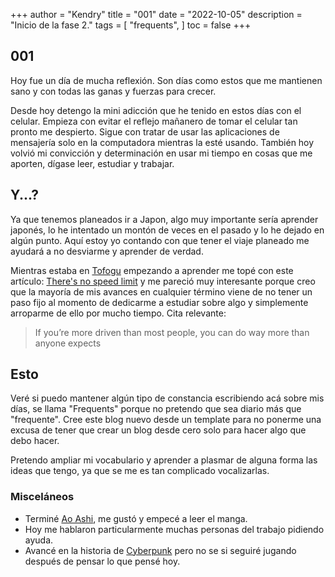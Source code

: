 +++
author = "Kendry"
title = "001"
date = "2022-10-05"
description = "Inicio de la fase 2."
tags = [
    "frequents",
]
toc = false
+++

## 001

Hoy fue un día de mucha reflexión. Son días como estos que me mantienen
sano y con todas las ganas y fuerzas para crecer.

Desde hoy detengo la mini adicción que he tenido en estos días con el celular.
Empieza con evitar el reflejo mañanero de tomar el celular tan pronto me despierto.
Sigue con tratar de usar las aplicaciones de mensajería solo en la computadora
mientras la esté usando. También hoy volvió mi convicción y determinación en usar mi
tiempo en cosas que me aporten, dígase leer, estudiar y trabajar.

## Y...?

Ya que tenemos planeados ir a Japon, algo muy importante sería aprender japonés, lo
he intentado un montón de veces en el pasado y lo he dejado en algún punto. Aquí estoy
yo contando con que tener el viaje planeado me ayudará a no desviarme y aprender de
verdad.

Mientras estaba en [Tofogu](https://www.tofugu.com/learn-japanese/) empezando a aprender
me topé con este artículo: [There's no speed limit](https://sive.rs/kimo) y me pareció muy
interesante porque creo que la mayoría de mis avances en cualquier término viene de no tener
un paso fijo al momento de dedicarme a estudiar sobre algo y simplemente arroparme de ello
por mucho tiempo. Cita relevante:

> If you’re more driven than most people, you can do way more than anyone expects

## Esto

Veré si puedo mantener algún tipo de constancia escribiendo acá sobre mis días, se llama
"Frequents" porque no pretendo que sea diario más que "frequente". Cree este blog nuevo
desde un template para no ponerme una excusa de tener que crear un blog desde cero solo
para hacer algo que debo hacer.

Pretendo ampliar mi vocabulario y aprender a plasmar de alguna forma las ideas que tengo,
ya que se me es tan complicado vocalizarlas.

### Misceláneos

- Terminé [Ao Ashi](https://myanimelist.net/anime/49052/Ao_Ashi), me gustó y empecé a leer el manga.
- Hoy me hablaron particularmente muchas personas del trabajo pidiendo ayuda.
- Avancé en la historia de [Cyberpunk](https://en.wikipedia.org/wiki/Cyberpunk_2077) pero
  no se si seguiré jugando después de pensar lo que pensé hoy.
